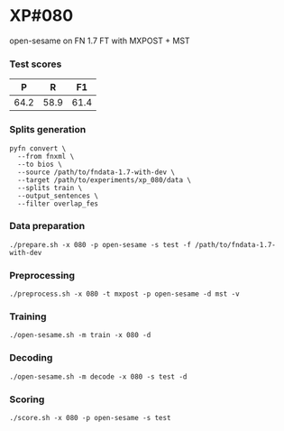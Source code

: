 # XP\#080

open-sesame on FN 1.7 FT with MXPOST + MST

### Test scores
| P | R | F1 |
| --- | --- | --- |
| 64.2 | 58.9 | 61.4 |

### Splits generation
```
pyfn convert \
  --from fnxml \
  --to bios \
  --source /path/to/fndata-1.7-with-dev \
  --target /path/to/experiments/xp_080/data \
  --splits train \
  --output_sentences \
  --filter overlap_fes
```

### Data preparation
```
./prepare.sh -x 080 -p open-sesame -s test -f /path/to/fndata-1.7-with-dev
```

### Preprocessing
```
./preprocess.sh -x 080 -t mxpost -p open-sesame -d mst -v
```

### Training
```
./open-sesame.sh -m train -x 080 -d
```

### Decoding
```
./open-sesame.sh -m decode -x 080 -s test -d
```

### Scoring
```
./score.sh -x 080 -p open-sesame -s test
```
